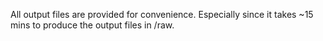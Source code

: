 All output files are provided for convenience. Especially since it takes ~15 mins to produce the output files in /raw.